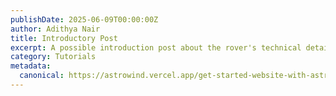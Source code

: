 ```yaml
---
publishDate: 2025-06-09T00:00:00Z
author: Adithya Nair
title: Introductory Post
excerpt: A possible introduction post about the rover's technical details contributed by each subsystem
category: Tutorials
metadata:
  canonical: https://astrowind.vercel.app/get-started-website-with-astro-tailwind-css
---
```


